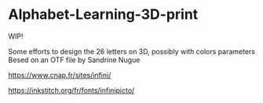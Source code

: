 # Alphabet-Learning-3D-print

WIP!

Some efforts to design the 26 letters on 3D, possibly with colors parameters
Besed on an OTF file by Sandrine Nugue

https://www.cnap.fr/sites/infini/

https://inkstitch.org/fr/fonts/infinipicto/
